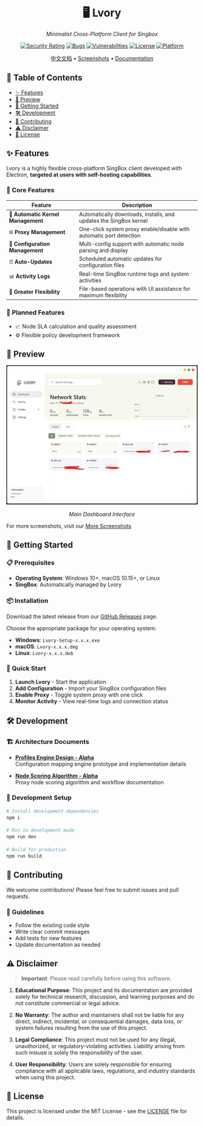 <div align="center">

# 🖥️ Lvory

*Minimalist Cross-Platform Client for Singbox*

[![Security Rating](https://sonarcloud.io/api/project_badges/measure?project=sxueck_lvory&metric=security_rating)](https://sonarcloud.io/summary/new_code?id=sxueck_lvory) 
[![Bugs](https://sonarcloud.io/api/project_badges/measure?project=sxueck_lvory&metric=bugs)](https://sonarcloud.io/summary/new_code?id=sxueck_lvory) 
[![Vulnerabilities](https://sonarcloud.io/api/project_badges/measure?project=sxueck_lvory&metric=vulnerabilities)](https://sonarcloud.io/summary/new_code?id=sxueck_lvory)
[![License](https://img.shields.io/badge/license-MIT-blue.svg)](LICENSE)
[![Platform](https://img.shields.io/badge/platform-Windows%20%7C%20macOS%20%7C%20Linux-lightgrey.svg)]()

[中文文档](README-zh.md) • [Screenshots](docs/screenshot.md) • [Documentation](docs/)

</div>

## 📑 Table of Contents

- [✨ Features](#-features)
- [📸 Preview](#-preview)
- [🚀 Getting Started](#-getting-started)
- [🛠️ Development](#️-development)
- [🤝 Contributing](#-contributing)
- [⚠️ Disclaimer](#️-disclaimer)
- [📄 License](#-license)



## ✨ Features

Lvory is a highly flexible cross-platform SingBox client developed with Electron, **targeted at users with self-hosting capabilities**.

### 🔧 Core Features

| Feature | Description |
|---------|-------------|
| 🔄 **Automatic Kernel Management** | Automatically downloads, installs, and updates the SingBox kernel |
| 🌐 **Proxy Management** | One-click system proxy enable/disable with automatic port detection |
| 📁 **Configuration Management** | Multi-config support with automatic node parsing and display |
| ⏰ **Auto-Updates** | Scheduled automatic updates for configuration files |
| 📊 **Activity Logs** | Real-time SingBox runtime logs and system activities |
| 🎯 **Greater Flexibility** | File-based operations with UI assistance for maximum flexibility |

### 🔮 Planned Features

- 📈 Node SLA calculation and quality assessment
- ⚙️ Flexible policy development framework


## 📸 Preview

<div align="center">

![Dashboard](docs/screenshot/dashboard.png)

*Main Dashboard Interface*

</div>

For more screenshots, visit our [More Screenshots](docs/screenshot.md)



## 🚀 Getting Started

### 📋 Prerequisites

- **Operating System**: Windows 10+, macOS 10.15+, or Linux
- **SingBox**: Automatically managed by Lvory

### 📦 Installation

Download the latest release from our [GitHub Releases](https://github.com/sxueck/lvory/releases) page.

Choose the appropriate package for your operating system:
- **Windows**: `Lvory-Setup-x.x.x.exe`
- **macOS**: `Lvory-x.x.x.dmg`
- **Linux**: `Lvory-x.x.x.deb`

### 🎯 Quick Start

1. **Launch Lvory** - Start the application
2. **Add Configuration** - Import your SingBox configuration files
3. **Enable Proxy** - Toggle system proxy with one click
4. **Monitor Activity** - View real-time logs and connection status



## 🛠️ Development

### 🏗️ Architecture Documents

- **[Profiles Engine Design - Alpha](docs/profiles_engine.md)**  
  Configuration mapping engine prototype and implementation details

- **[Node Scoring Algorithm - Alpha](docs/node_score.md)**  
  Proxy node scoring algorithm and workflow documentation

### 🔧 Development Setup

```bash
# Install development dependencies
npm i

# Run in development mode
npm run dev

# Build for production
npm run build
```



## 🤝 Contributing

We welcome contributions! Please feel free to submit issues and pull requests.

### 📝 Guidelines

- Follow the existing code style
- Write clear commit messages
- Add tests for new features
- Update documentation as needed



## ⚠️ Disclaimer

> **Important**: Please read carefully before using this software.

1. **Educational Purpose**: This project and its documentation are provided solely for technical research, discussion, and learning purposes and do not constitute commercial or legal advice.

2. **No Warranty**: The author and maintainers shall not be liable for any direct, indirect, incidental, or consequential damages, data loss, or system failures resulting from the use of this project.

3. **Legal Compliance**: This project must not be used for any illegal, unauthorized, or regulatory-violating activities. Liability arising from such misuse is solely the responsibility of the user.

4. **User Responsibility**: Users are solely responsible for ensuring compliance with all applicable laws, regulations, and industry standards when using this project.



## 📄 License

This project is licensed under the MIT License - see the [LICENSE](LICENSE) file for details.
